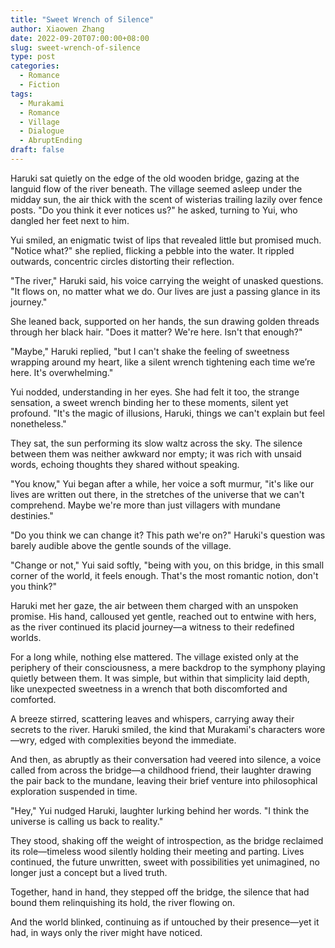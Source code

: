 ```yaml
---
title: "Sweet Wrench of Silence"
author: Xiaowen Zhang
date: 2022-09-20T07:00:00+08:00
slug: sweet-wrench-of-silence
type: post
categories:
  - Romance
  - Fiction
tags:
  - Murakami
  - Romance
  - Village
  - Dialogue
  - AbruptEnding
draft: false
---
```


Haruki sat quietly on the edge of the old wooden bridge, gazing at the languid flow of the river beneath. The village seemed asleep under the midday sun, the air thick with the scent of wisterias trailing lazily over fence posts. "Do you think it ever notices us?" he asked, turning to Yui, who dangled her feet next to him.

Yui smiled, an enigmatic twist of lips that revealed little but promised much. "Notice what?" she replied, flicking a pebble into the water. It rippled outwards, concentric circles distorting their reflection.

"The river," Haruki said, his voice carrying the weight of unasked questions. "It flows on, no matter what we do. Our lives are just a passing glance in its journey."

She leaned back, supported on her hands, the sun drawing golden threads through her black hair. "Does it matter? We're here. Isn't that enough?"

"Maybe," Haruki replied, "but I can't shake the feeling of sweetness wrapping around my heart, like a silent wrench tightening each time we’re here. It's overwhelming."

Yui nodded, understanding in her eyes. She had felt it too, the strange sensation, a sweet wrench binding her to these moments, silent yet profound. "It's the magic of illusions, Haruki, things we can't explain but feel nonetheless."

They sat, the sun performing its slow waltz across the sky. The silence between them was neither awkward nor empty; it was rich with unsaid words, echoing thoughts they shared without speaking.

"You know," Yui began after a while, her voice a soft murmur, "it's like our lives are written out there, in the stretches of the universe that we can't comprehend. Maybe we're more than just villagers with mundane destinies."

"Do you think we can change it? This path we're on?" Haruki's question was barely audible above the gentle sounds of the village.

"Change or not," Yui said softly, "being with you, on this bridge, in this small corner of the world, it feels enough. That's the most romantic notion, don't you think?"

Haruki met her gaze, the air between them charged with an unspoken promise. His hand, calloused yet gentle, reached out to entwine with hers, as the river continued its placid journey—a witness to their redefined worlds.

For a long while, nothing else mattered. The village existed only at the periphery of their consciousness, a mere backdrop to the symphony playing quietly between them. It was simple, but within that simplicity laid depth, like unexpected sweetness in a wrench that both discomforted and comforted.

A breeze stirred, scattering leaves and whispers, carrying away their secrets to the river. Haruki smiled, the kind that Murakami's characters wore—wry, edged with complexities beyond the immediate.

And then, as abruptly as their conversation had veered into silence, a voice called from across the bridge—a childhood friend, their laughter drawing the pair back to the mundane, leaving their brief venture into philosophical exploration suspended in time.

"Hey," Yui nudged Haruki, laughter lurking behind her words. "I think the universe is calling us back to reality."

They stood, shaking off the weight of introspection, as the bridge reclaimed its role—timeless wood silently holding their meeting and parting. Lives continued, the future unwritten, sweet with possibilities yet unimagined, no longer just a concept but a lived truth.

Together, hand in hand, they stepped off the bridge, the silence that had bound them relinquishing its hold, the river flowing on.

And the world blinked, continuing as if untouched by their presence—yet it had, in ways only the river might have noticed.